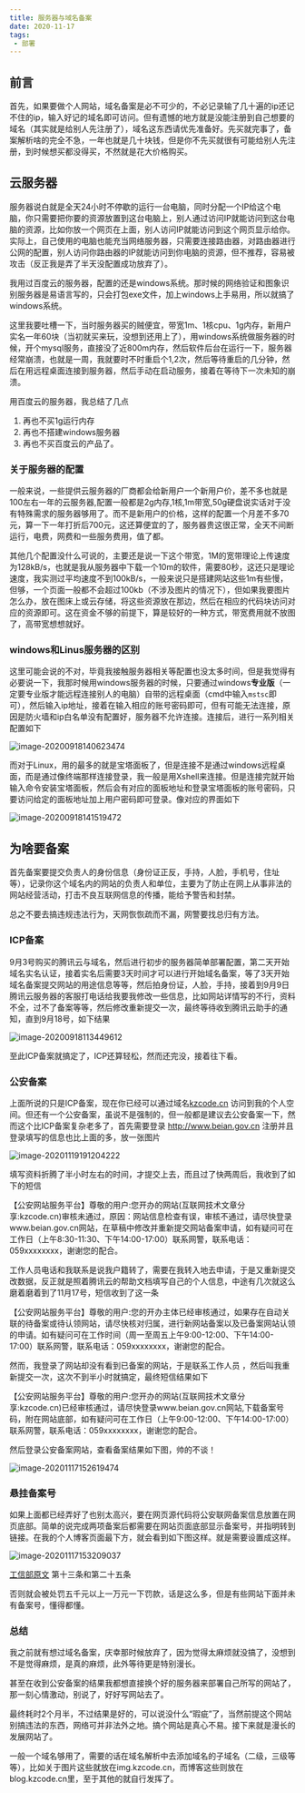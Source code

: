 ```yaml
---
title: 服务器与域名备案
date: 2020-11-17
tags:
 - 部署
---
```


<!-- truncate -->

## 前言

首先，如果要做个人网站，域名备案是必不可少的，不必记录输了几十遍的ip还记不住的ip，输入好记的域名即可访问。但有遗憾的地方就是没能注册到自己想要的域名（其实就是给别人先注册了），域名这东西请优先准备好。先买就完事了，备案解析啥的完全不急，一年也就是几十块钱，但是你不先买就很有可能给别人先注册，到时候想买都没得买，不然就是花大价格购买。

## 云服务器

服务器说白就是全天24小时不停歇的运行一台电脑，同时分配一个IP给这个电脑，你只需要把你要的资源放置到这台电脑上，别人通过访问IP就能访问到这台电脑的资源，比如你放一个网页在上面，别人访问IP就能访问到这个网页显示给你。实际上，自己使用的电脑也能充当网络服务器，只需要连接路由器，对路由器进行公网的配置，别人访问你路由器的IP就能访问到你电脑的资源，但不推荐，容易被攻击（反正我是弄了半天没配置成功放弃了）。

我用过百度云的服务器，配置的还是windows系统。那时候的网络验证和图象识别服务器是易语言写的，只会打包exe文件，加上windows上手易用，所以就搞了windows系统。

这里我要吐槽一下，当时服务器买的贼便宜，带宽1m、1核cpu、1g内存，新用户实名一年60块（当初就买来玩，没想到还用上了），用windows系统做服务器的时候，开个mysql服务，直接没了近800m内存，然后软件后台在运行一下，服务器经常崩溃，也就是一周，我就要时不时重启个1,2次，然后等待重启的几分钟，然后在用远程桌面连接到服务器，然后手动在启动服务，接着在等待下一次未知的崩溃。

用百度云的服务器，我总结了几点

1. 再也不买1g运行内存
2. 再也不搭建windows服务器
3. 再也不买百度云的产品了。

### 关于服务器的配置

一般来说，一些提供云服务器的厂商都会给新用户一个新用户价，差不多也就是100左右一年的云服务器,配置一般都是2g内存,1核,1m带宽,50g硬盘说实话对于没有特殊需求的服务器够用了。而不是新用户的价格，这样的配置一个月差不多70元，算一下一年打折后700元，这还算便宜的了，服务器贵这很正常，全天不间断运行，电费，网费和一些服务费用，值了都。

其他几个配置没什么可说的，主要还是说一下这个带宽，1M的宽带理论上传速度为128kB/s，也就是我从服务器中下载一个10m的软件，需要80秒，这还只是理论速度，我实测过平均速度不到100kB/s，一般来说只是搭建网站这些1m有些慢，但够，一个页面一般都不会超过100kb（不涉及图片的情况下），但如果我要图片怎么办，放在图床上或云存储，将这些资源放在那边，然后在相应的代码块访问对应的资源即可。这在资金不够的前提下，算是较好的一种方式，带宽费用就不放图了，高带宽想想就好。

### windows和Linus服务器的区别

这里可能会说的不对，毕竟我接触服务器相关等配置也没太多时间，但是我觉得有必要说一下，我那时候用windows服务器的时候，只要通过windows**专业版**（一定要专业版才能远程连接别人的电脑）自带的远程桌面（cmd中输入`mstsc`即可），然后输入ip地址，接着在输入相应的账号密码即可，但有可能无法连接，原因是防火墙和ip白名单没有配置好，服务器不允许连接。连接后，进行一系列相关配置如下

![image-20200918140623474](https://img.kuizuo.cn/image-20200918140623474.png)

而对于Linux，用的最多的就是宝塔面板了，但是连接不是通过windows远程桌面，而是通过像终端那样连接登录，我一般是用Xshell来连接。但是连接完就开始输入命令安装宝塔面板，然后会有对应的面板地址和登录宝塔面板的账号密码，只要访问给定的面板地址加上用户密码即可登录。像对应的界面如下

![image-20200918141519472](https://img.kuizuo.cn/image-20200918141519472.png)

## 为啥要备案

首先备案要提交负责人的身份信息（身份证正反，手持，人脸，手机号，住址等），记录你这个域名内的网站的负责人和单位，主要为了防止在网上从事非法的网站经营活动，打击不良互联网信息的传播，能给予警告和封禁。

总之不要去搞违规违法行为，天网恢恢疏而不漏，网警要找总归有方法。

### ICP备案

9月3号购买的腾讯云与域名，然后进行初步的服务器简单部署配置，第二天开始域名实名认证，接着实名后需要3天时间才可以进行开始域名备案，等了3天开始域名备案提交网站的用途信息等等，然后拍身份证，人脸，手持，接着到9月9日腾讯云服务器的客服打电话给我要我修改一些信息，比如网站详情写的不行，资料不全，过不了备案等等，然后修改重新提交一次，最终等待收到腾讯云助手的通知，直到9月18号，如下结果

![image-20200918113449612](https://img.kuizuo.cn/image-20200918113449612.png)

至此ICP备案就搞定了，ICP还算轻松，然而还完没，接着往下看。

### 公安备案

上面所说的只是ICP备案，现在你已经可以通过域名[kzcode.cn](http://kzcode.cn/) 访问到我的个人空间。但还有一个公安备案，虽说不是强制的，但一般都是建议去公安备案一下，然而这个比ICP备案复杂老多了，首先需要登录 http://www.beian.gov.cn 注册并且登录填写的信息也比上面的多，放一张图片

![image-20201119191204222](https://img.kuizuo.cn/image-20201119191204222.png)

填写资料折腾了半小时左右的时间，才提交上去，而且过了快两周后，我收到了如下的短信

【公安网站服务平台】尊敬的用户:您开办的网站(互联网技术文章分享:kzcode.cn)审核未通过，原因：网站信息检查有误，审核不通过，请尽快登录www.beian.gov.cn网站，在草稿中修改并重新提交网站备案申请，如有疑问可在工作日（上午8:30-11:30、下午14:00-17:00）联系网警，联系电话：059xxxxxxxx，谢谢您的配合。

工作人员电话和我联系是说我户籍转了，需要在我转入地去申请，于是又重新提交改数据，反正就是照着腾讯云的帮助文档填写自己的个人信息，中途有几次就这么磨着磨着到了11月17号，短信收到了这一条

【公安网站服务平台】尊敬的用户:您的开办主体已经审核通过，如果存在自动关联的待备案或待认领网站，请尽快核对归属，进行新网站备案以及已备案网站认领的申请。如有疑问可在工作时间（周一至周五上午9:00-12:00、下午14:00-17:00）联系网警，联系电话：059xxxxxxxx，谢谢您的配合。

然而，我登录了网站却没有看到已备案的网站，于是联系工作人员 ，然后叫我重新提交一次，这次不到半小时就搞定，最终短信结果如下

【公安网站服务平台】尊敬的用户:您开办的网站(互联网技术文章分享:kzcode.cn)已经审核通过，请尽快登录www.beian.gov.cn网站,下载备案号码，附在网站底部，如有疑问可在工作日（上午9:00-12:00、下午14:00-17:00）联系网警，联系电话：059xxxxxxxx，谢谢您的配合。

然后登录公安备案网站，查看备案结果如下图，帅的不谈！

![image-20201117152619474](https://img.kuizuo.cn/image-20201117152619474.png)

### 悬挂备案号

如果上面都已经弄好了也别太高兴，要在网页源代码将公安联网备案信息放置在网页底部。简单的说完成两项备案后都需要在网站页面底部显示备案号，并指明转到链接。在我的个人博客页面最下方，就会看到如下图这样。就是需要设置成这样。

![image-20201117153209037](https://img.kuizuo.cn/image-20201117153209037.png)

[工信部原文](http://www.gov.cn/gongbao/content/2005/content_93018.htm) 第十三条和第二十五条

否则就会被处罚五千元以上一万元一下罚款，话是这么多，但是有些网站下面并未有备案号，懂得都懂。

### 总结

我之前就有想过域名备案，庆幸那时候放弃了，因为觉得太麻烦就没搞了，没想到不是觉得麻烦，是真的麻烦，此外等待更是特别漫长。

甚至在收到公安备案的结果我都想直接换个好的服务器来部署自己所写的网站了，那一刻心情激动，别说了，好好写网站去了。

最终耗时2个月半，不过结果是好的，可以说没什么“瑕疵”了，当然前提这个网站别搞违法的东西，网络可并非法外之地。搞个网站是真心不易。接下来就是漫长的发展网站了。

一般一个域名够用了，需要的话在域名解析中去添加域名的子域名（二级，三级等等），比如关于图片这些就放在img.kzcode.cn，而博客这些则放在blog.kzcode.cn里，至于其他的就自行发挥了。
